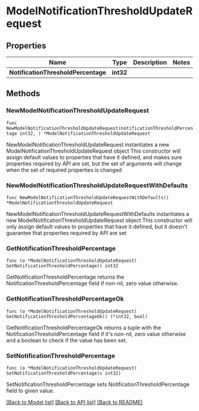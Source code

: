# ModelNotificationThresholdUpdateRequest

## Properties

Name | Type | Description | Notes
------------ | ------------- | ------------- | -------------
**NotificationThresholdPercentage** | **int32** |  | 

## Methods

### NewModelNotificationThresholdUpdateRequest

`func NewModelNotificationThresholdUpdateRequest(notificationThresholdPercentage int32, ) *ModelNotificationThresholdUpdateRequest`

NewModelNotificationThresholdUpdateRequest instantiates a new ModelNotificationThresholdUpdateRequest object
This constructor will assign default values to properties that have it defined,
and makes sure properties required by API are set, but the set of arguments
will change when the set of required properties is changed

### NewModelNotificationThresholdUpdateRequestWithDefaults

`func NewModelNotificationThresholdUpdateRequestWithDefaults() *ModelNotificationThresholdUpdateRequest`

NewModelNotificationThresholdUpdateRequestWithDefaults instantiates a new ModelNotificationThresholdUpdateRequest object
This constructor will only assign default values to properties that have it defined,
but it doesn't guarantee that properties required by API are set

### GetNotificationThresholdPercentage

`func (o *ModelNotificationThresholdUpdateRequest) GetNotificationThresholdPercentage() int32`

GetNotificationThresholdPercentage returns the NotificationThresholdPercentage field if non-nil, zero value otherwise.

### GetNotificationThresholdPercentageOk

`func (o *ModelNotificationThresholdUpdateRequest) GetNotificationThresholdPercentageOk() (*int32, bool)`

GetNotificationThresholdPercentageOk returns a tuple with the NotificationThresholdPercentage field if it's non-nil, zero value otherwise
and a boolean to check if the value has been set.

### SetNotificationThresholdPercentage

`func (o *ModelNotificationThresholdUpdateRequest) SetNotificationThresholdPercentage(v int32)`

SetNotificationThresholdPercentage sets NotificationThresholdPercentage field to given value.



[[Back to Model list]](../README.md#documentation-for-models) [[Back to API list]](../README.md#documentation-for-api-endpoints) [[Back to README]](../README.md)


